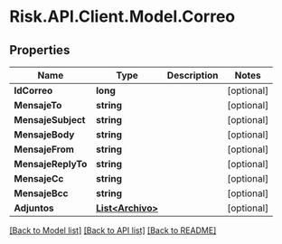 # Risk.API.Client.Model.Correo

## Properties

Name | Type | Description | Notes
------------ | ------------- | ------------- | -------------
**IdCorreo** | **long** |  | [optional] 
**MensajeTo** | **string** |  | [optional] 
**MensajeSubject** | **string** |  | [optional] 
**MensajeBody** | **string** |  | [optional] 
**MensajeFrom** | **string** |  | [optional] 
**MensajeReplyTo** | **string** |  | [optional] 
**MensajeCc** | **string** |  | [optional] 
**MensajeBcc** | **string** |  | [optional] 
**Adjuntos** | [**List&lt;Archivo&gt;**](Archivo.md) |  | [optional] 

[[Back to Model list]](../README.md#documentation-for-models) [[Back to API list]](../README.md#documentation-for-api-endpoints) [[Back to README]](../README.md)

